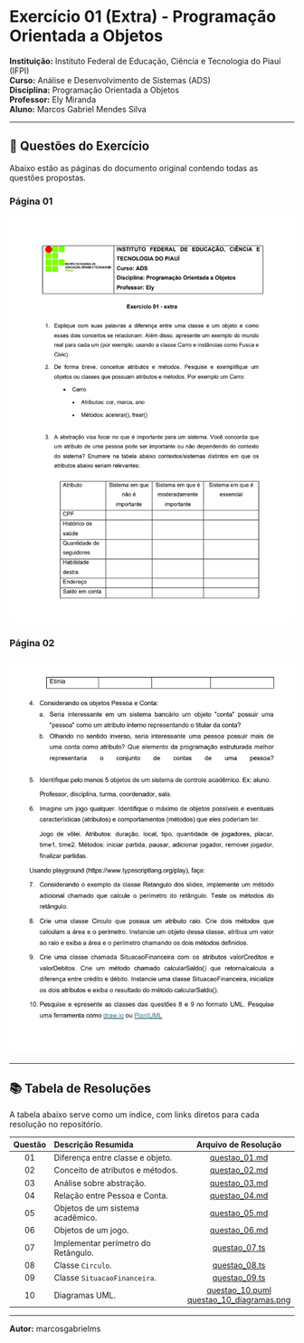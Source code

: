 # Exercício 01 (Extra) - Programação Orientada a Objetos

**Instituição:** Instituto Federal de Educação, Ciência e Tecnologia do Piauí (IFPI) <br>
**Curso:** Análise e Desenvolvimento de Sistemas (ADS) <br>
**Disciplina:** Programação Orientada a Objetos <br>
**Professor:** Ely Miranda <br>
**Aluno:** Marcos Gabriel Mendes Silva

---

## 📄 Questões do Exercício

Abaixo estão as páginas do documento original contendo todas as questões propostas.

### Página 01
![Página 01 do Exercício](./pagina_01.png)

### Página 02
![Página 02 do Exercício](./pagina_02.png)

---

## 📚 Tabela de Resoluções

A tabela abaixo serve como um índice, com links diretos para cada resolução no repositório.

| Questão | Descrição Resumida | Arquivo de Resolução |
| :---: | :--- | :---: |
| 01 | Diferença entre classe e objeto. | [questao_01.md](./questao_01.md) |
| 02 | Conceito de atributos e métodos. | [questao_02.md](./questao_02.md) |
| 03 | Análise sobre abstração. | [questao_03.md](./questao_03.md) |
| 04 | Relação entre Pessoa e Conta. | [questao_04.md](./questao_04.md) |
| 05 | Objetos de um sistema acadêmico. | [questao_05.md](./questao_05.md) |
| 06 | Objetos de um jogo. | [questao_06.md](./questao_06.md) |
| 07 | Implementar perímetro do Retângulo. | [questao_07.ts](./questao_07.ts) |
| 08 | Classe `Circulo`. | [questao_08.ts](./questao_08.ts) |
| 09 | Classe `SituacaoFinanceira`. | [questao_09.ts](./questao_09.ts) |
| 10 | Diagramas UML. | [questao_10.puml](./questao_10.puml) <br> [questao_10_diagramas.png](./questao_10_diagramas.png) |

---
**Autor:** marcosgabrielms
